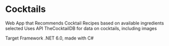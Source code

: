 # Cocktails
Web App that Recommends Cocktail Recipes based on available ingredients selected
Uses API TheCocktailDB for data on cocktails, including images

Target Framework .NET 6.0, made with C#

